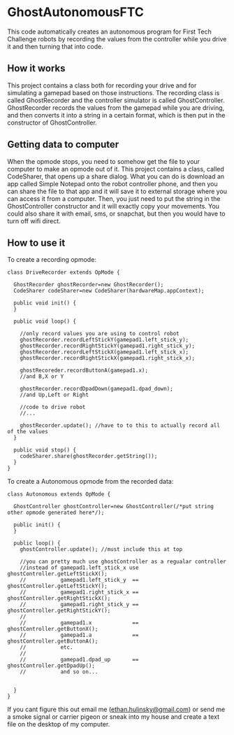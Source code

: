 # GhostAutonomousFTC
This code automatically creates an autonomous program for First Tech Challenge robots by recording the values from the controller while you drive it and then turning that into code. 

## How it works
This project contains a class both for recording your drive and for simulating a gamepad based on those instructions. The recording class is called GhostRecorder and the controller simulator is called GhostController. GhostRecorder records the values from the gamepad while you are driving, and then converts it into a string in a certain format, which is then put in the constructor of GhostController.


## Getting data to computer

When the opmode stops, you need to somehow get the file to your computer to make an opmode out of it. This project contains a class, called CodeSharer, that opens up a share dialog. What you can do is download an app called Simple Notepad onto the robot controller phone, and then you can share the file to that app and it will save it to external storage where you can access it from a computer. Then, you just need to put the string in the GhostController constructor and it will exactly copy your movements. You could also share it with email, sms, or snapchat, but then you would have to turn off wifi direct.

## How to use it

To create a recording opmode:

    class DriveRecorder extends OpMode {
      
      GhostRecorder ghostRecorder=new GhostRecorder();
      CodeSharer codeSharer=new CodeSharer(hardwareMap.appContext);
      
      public void init() {
      }
      
      public void loop() {
      
        //only record values you are using to control robot
        ghostRecorder.recordLeftStickY(gamepad1.left_stick_y);
        ghostRecorder.recordRightStickY(gamepad1.right_stick_y);
        ghostRecorder.recordLeftStickX(gamepad1.left_stick_x);
        ghostRecorder.recordRightStickX(gamepad1.right_stick_x);
        
        ghostRecoreder.recordButtonA(gamepad1.x);
        //and B,X or Y
        
        ghostRecorder.recordDpadDown(gamepad1.dpad_down);
        //and Up,Left or Right
        
        //code to drive robot
        //...
        
        ghostRecorder.update(); //have to to this to actually record all of the values
      }
      
      public void stop() {
        codeSharer.share(ghostRecorder.getString());
      }
    }



To create a Autonomous opmode from the recorded data:
    
    class Autonomous extends OpMode {
      
      GhostController ghostController=new GhostController(/*put string other opmode generated here*/);
      
      public init() {
      }
      
      public loop() {
        ghostController.update(); //must include this at top
        
        //you can pretty much use ghostController as a regualar controller
        //instead of gamepad1.left_stick_x use ghostController.getLeftStickX();
        //           gamepad1.left_stick_y  == ghostController.getLeftStickY();
        //           gamepad1.right_stick_x == ghostController.getRightStickX();
        //           gamepad1.right_stick_y == ghostController.getRightStickY();
        //
        //           gamepad1.x             == ghostController.getButtonX();
        //           gamepad1.a             == ghostController.getButtonA();
        //           etc.
        //
        //           gamepad1.dpad_up       == ghostController.getDpadUp();
        //           and so on...
        
        
      }
    }
    
    
If you cant figure this out email me (ethan.hulinsky@gmail.com) or send me a smoke signal or carrier pigeon or sneak into my house and create a text file on the desktop of my computer.
